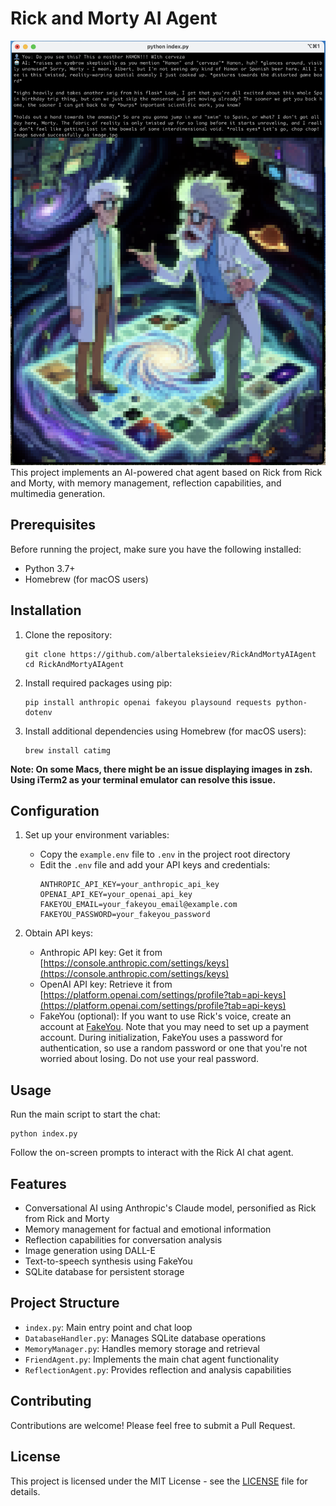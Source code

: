 # Rick and Morty AI Agent

![app screenshot](resources/gameplay.png)
This project implements an AI-powered chat agent based on Rick from Rick and Morty, with memory management, reflection capabilities, and multimedia generation.

## Prerequisites

Before running the project, make sure you have the following installed:

- Python 3.7+
- Homebrew (for macOS users)

## Installation

1. Clone the repository:
   ```
   git clone https://github.com/albertaleksieiev/RickAndMortyAIAgent
   cd RickAndMortyAIAgent
   ```

2. Install required packages using pip:
   ```
   pip install anthropic openai fakeyou playsound requests python-dotenv
   ```

3. Install additional dependencies using Homebrew (for macOS users):
   ```
   brew install catimg
   ```
**Note: On some Macs, there might be an issue displaying images in zsh. Using iTerm2 as your terminal emulator can resolve this issue.**

## Configuration

1. Set up your environment variables:
   - Copy the `example.env` file to `.env` in the project root directory
   - Edit the `.env` file and add your API keys and credentials:
     ```
     ANTHROPIC_API_KEY=your_anthropic_api_key
     OPENAI_API_KEY=your_openai_api_key
     FAKEYOU_EMAIL=your_fakeyou_email@example.com
     FAKEYOU_PASSWORD=your_fakeyou_password
     ```

2. Obtain API keys:
   - Anthropic API key: Get it from [https://console.anthropic.com/settings/keys](https://console.anthropic.com/settings/keys)
   - OpenAI API key: Retrieve it from [https://platform.openai.com/settings/profile?tab=api-keys](https://platform.openai.com/settings/profile?tab=api-keys)
   - FakeYou (optional): If you want to use Rick's voice, create an account at [FakeYou](https://fakeyou.com/). Note that you may need to set up a payment account. During initialization, FakeYou uses a password for authentication, so use a random password or one that you're not worried about losing. Do not use your real password.

## Usage

Run the main script to start the chat:

```
python index.py
```

Follow the on-screen prompts to interact with the Rick AI chat agent.

## Features

- Conversational AI using Anthropic's Claude model, personified as Rick from Rick and Morty
- Memory management for factual and emotional information
- Reflection capabilities for conversation analysis
- Image generation using DALL-E
- Text-to-speech synthesis using FakeYou
- SQLite database for persistent storage

## Project Structure

- `index.py`: Main entry point and chat loop
- `DatabaseHandler.py`: Manages SQLite database operations
- `MemoryManager.py`: Handles memory storage and retrieval
- `FriendAgent.py`: Implements the main chat agent functionality
- `ReflectionAgent.py`: Provides reflection and analysis capabilities

## Contributing

Contributions are welcome! Please feel free to submit a Pull Request.

## License

This project is licensed under the MIT License - see the [LICENSE](LICENSE) file for details.
